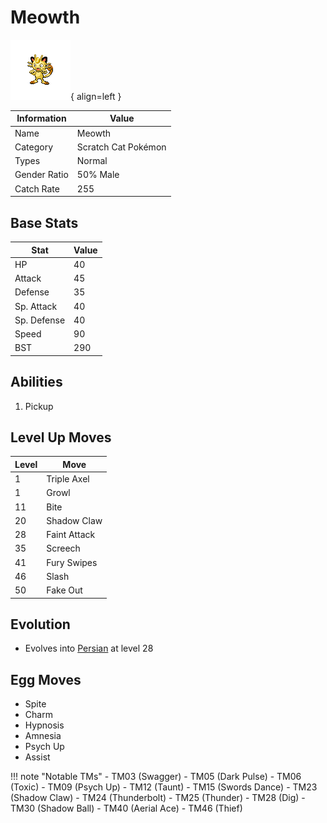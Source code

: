 # Meowth

![Meowth](../images/pokemon/52.png){ align=left }

| Information | Value |
|------------|--------|
| Name | Meowth |
| Category | Scratch Cat Pokémon |
| Types | Normal |
| Gender Ratio | 50% Male |
| Catch Rate | 255 |

## Base Stats

| Stat | Value |
|------|-------|
| HP | 40 |
| Attack | 45 |
| Defense | 35 |
| Sp. Attack | 40 |
| Sp. Defense | 40 |
| Speed | 90 |
| BST | 290 |

## Abilities
1. Pickup

## Level Up Moves
| Level | Move |
|-------|------|
| 1 | Triple Axel |
| 1 | Growl |
| 11 | Bite |
| 20 | Shadow Claw |
| 28 | Faint Attack |
| 35 | Screech |
| 41 | Fury Swipes |
| 46 | Slash |
| 50 | Fake Out |

## Evolution
- Evolves into [Persian](053-persian.md) at level 28

## Egg Moves
- Spite
- Charm
- Hypnosis
- Amnesia
- Psych Up
- Assist

!!! note "Notable TMs"
    - TM03 (Swagger)
    - TM05 (Dark Pulse)
    - TM06 (Toxic)
    - TM09 (Psych Up)
    - TM12 (Taunt)
    - TM15 (Swords Dance)
    - TM23 (Shadow Claw)
    - TM24 (Thunderbolt)
    - TM25 (Thunder)
    - TM28 (Dig)
    - TM30 (Shadow Ball)
    - TM40 (Aerial Ace)
    - TM46 (Thief)
